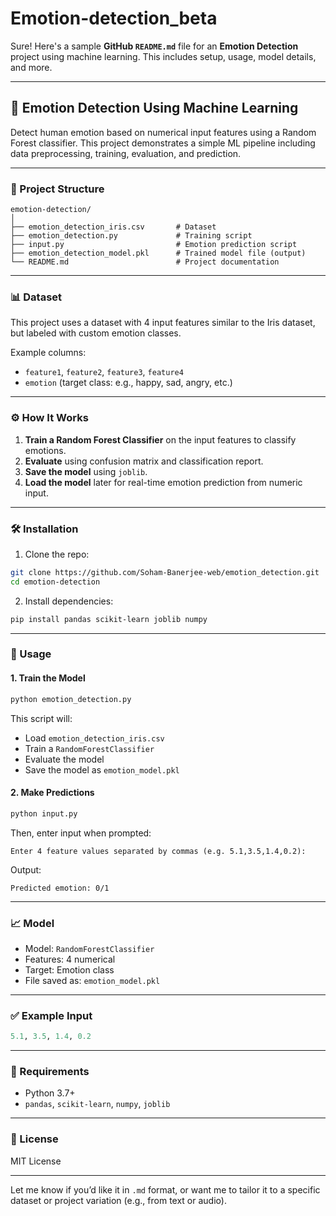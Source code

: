 # Emotion-detection_beta
Sure! Here's a sample **GitHub `README.md`** file for an **Emotion Detection** project using machine learning. This includes setup, usage, model details, and more.

---

## 🧠 Emotion Detection Using Machine Learning

Detect human emotion based on numerical input features using a Random Forest classifier. This project demonstrates a simple ML pipeline including data preprocessing, training, evaluation, and prediction.

---

### 📂 Project Structure

```
emotion-detection/
│
├── emotion_detection_iris.csv       # Dataset
├── emotion_detection.py             # Training script
├── input.py                         # Emotion prediction script
├── emotion_detection_model.pkl      # Trained model file (output)
└── README.md                        # Project documentation
```

---

### 📊 Dataset

This project uses a dataset with 4 input features similar to the Iris dataset, but labeled with custom emotion classes.

Example columns:

* `feature1`, `feature2`, `feature3`, `feature4`
* `emotion` (target class: e.g., happy, sad, angry, etc.)

---

### ⚙️ How It Works

1. **Train a Random Forest Classifier** on the input features to classify emotions.
2. **Evaluate** using confusion matrix and classification report.
3. **Save the model** using `joblib`.
4. **Load the model** later for real-time emotion prediction from numeric input.

---

### 🛠️ Installation

1. Clone the repo:

```bash
git clone https://github.com/Soham-Banerjee-web/emotion_detection.git
cd emotion-detection
```

2. Install dependencies:

```bash
pip install pandas scikit-learn joblib numpy
```

---

### 🚀 Usage

#### 1. Train the Model

```bash
python emotion_detection.py
```

This script will:

* Load `emotion_detection_iris.csv`
* Train a `RandomForestClassifier`
* Evaluate the model
* Save the model as `emotion_model.pkl`

#### 2. Make Predictions

```bash
python input.py
```

Then, enter input when prompted:

```
Enter 4 feature values separated by commas (e.g. 5.1,3.5,1.4,0.2):
```

Output:

```
Predicted emotion: 0/1
```

---

### 📈 Model

* Model: `RandomForestClassifier`
* Features: 4 numerical
* Target: Emotion class
* File saved as: `emotion_model.pkl`

---

### ✅ Example Input

```python
5.1, 3.5, 1.4, 0.2
```

---

### 📌 Requirements

* Python 3.7+
* `pandas`, `scikit-learn`, `numpy`, `joblib`

---

### 📄 License

MIT License

---

Let me know if you’d like it in `.md` format, or want me to tailor it to a specific dataset or project variation (e.g., from text or audio).
